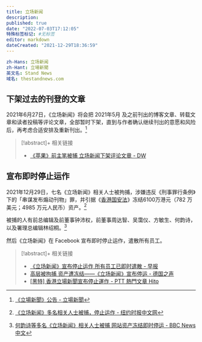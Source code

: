 ```yaml
---
title: 立场新闻
description:
published: true
date: "2022-07-03T17:12:05"
特殊标签标记: #无标签
editor: markdown
dateCreated: "2021-12-29T18:36:59"
---
```


```YAML
zh-Hans: 立场新闻
zh-Hant: 立場新聞
英文名: Stand News
域名: thestandnews.com
```

## 下架过去的刊登的文章

2021年6月27日，《立场新闻》将会把 2021年5月 及之前刊出的博客文章、转载文章和读者投稿等评论文章，全部暂时下架，直到与作者确认继续刊出的意愿和风险后，再考虑合适安排及重新刊出。[^inf_ttn]

[^inf_ttn]: [《立場新聞》公告 - 立場新聞](https://web.archive.org/web/20210627215454/https://beta.thestandnews.com/media/立場新聞-公告)

> [!abstract]+ 相关链接
>
> +   [《苹果》前主笔被捕 立场新闻下架评论文章 - DW](https://web.archive.org/web/20210805173351/https://www.dw.com/zh/苹果前主笔被捕-立场新闻下架评论文章/a-58070480)

## 宣布即时停止运作

2021年12月29日，七名《立场新闻》相关人士被拘捕，涉嫌违反《刑事罪行条例》下的「串谋发布煽动刊物」罪，并引据《[香港国安法](/rule/普通法律/中华人民共和国香港特别行政区维护国家安全法.md)》冻结6100万港元（782 万美元；4985 万元人民币）资产。[^hksna]

[^hksna]: [《立场新闻》多名相关人士被捕，停止运作 - 纽约时报中文网](https://web.archive.org/web/20211229115959/https://cn.nytimes.com/china/20211229/hong-kong-stand-news-arrest/)

被捕的人有前总编辑及前董事钟沛权，前董事周达智、吴霭仪、方敏生、何韵诗，以及署理总编辑林绍桐。[^hnbwc]

[^hnbwc]: [何韵诗等多名《立场新闻》相关人士被捕 网站资产冻结即时停运 - BBC News 中文](https://web.archive.org/web/20211229105814/https://www.bbc.com/zhongwen/simp/chinese-news-59814730)

然后《立场新闻》在 Facebook 宣布即时停止运作，遣散所有员工。

> [!abstract]+ 相关链接
>
> +   [《立场新闻》宣布停止运作 所有员工已即时遣散 - 早报](https://www.zaobao.com.sg/realtime/china/story20211229-1227689)
> +   [高层被拘捕 资产遭冻结——《立场新闻》宣布停运 - 德国之声](https://web.archive.org/web/20211229122129/https://www.dw.com/zh/高层被拘捕-资产遭冻结立场新闻宣布停运/a-60282574)
> +   [[黑特] 香港立場新聞宣布停止運作 - PTT 熱門文章 Hito](https://web.archive.org/web/20211229125031/https://ptthito.com/hatepolitics/m-1640767122-a-016/)
